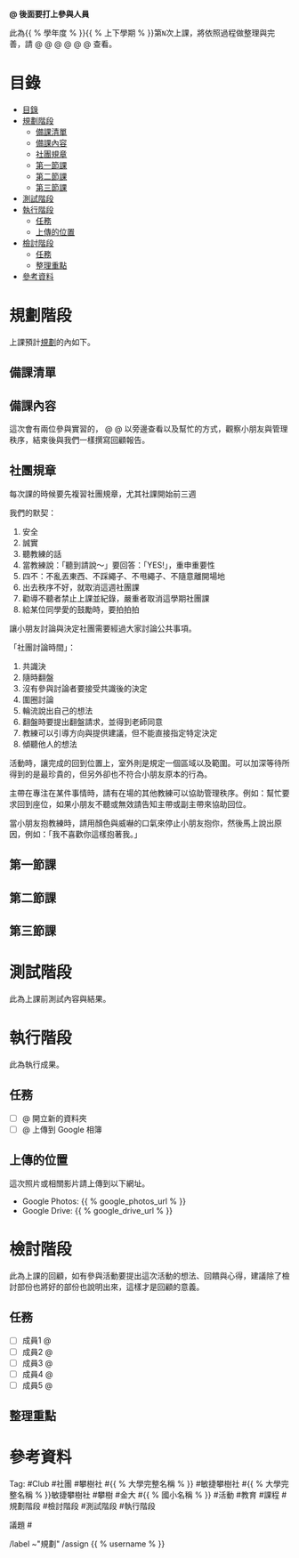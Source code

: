 <!--
標題：

- YYYYMMDD {{ % 國小名稱 % }}社團活動 第N次上課 課程內容
-->

**@ 後面要打上參與人員**

此為{{ % 學年度 % }}{{ % 上下學期 % }}第`N`次上課，將依照過程做整理與完善，請 @ @ @ @ @ @ 查看。


# 目錄

<!-- @import "[TOC]" {cmd="toc" depthFrom=1 depthTo=6 orderedList=false} -->
<!-- code_chunk_output -->

- [目錄](#目錄)
- [規劃階段](#規劃階段)
  - [備課清單](#備課清單)
  - [備課內容](#備課內容)
  - [社團規章](#社團規章)
  - [第一節課](#第一節課)
  - [第二節課](#第二節課)
  - [第三節課](#第三節課)
- [測試階段](#測試階段)
- [執行階段](#執行階段)
  - [任務](#任務)
  - [上傳的位置](#上傳的位置)
- [檢討階段](#檢討階段)
  - [任務](#任務-1)
  - [整理重點](#整理重點)
- [參考資料](#參考資料)

<!-- /code_chunk_output -->

# 規劃階段
上課預計[規劃](休閒產業/規劃.md)的內如下。

## 備課清單

## 備課內容
這次會有兩位參與實習的， @ @ 以旁邊查看以及幫忙的方式，觀察小朋友與管理秩序，結束後與我們一樣撰寫回顧報告。

## 社團規章
每次課的時候要先複習社團規章，尤其社課開始前三週

我們的默契：

1. 安全
1. 誠實
1. 聽教練的話
1. 當教練說：「聽到請說～」要回答：「YES!」，重申重要性
1. 四不：不亂丟東西、不踩繩子、不甩繩子、不隨意離開場地
1. 出去秩序不好，就取消這週社團課
1. 勸導不聽者禁止上課並紀錄，嚴重者取消這學期社團課
1. 給某位同學愛的鼓勵時，要拍拍拍

讓小朋友討論與決定社團需要經過大家討論公共事項。

「社團討論時間」：

1. 共識決
2. 隨時翻盤
3. 沒有參與討論者要接受共識後的決定
4. 圍圈討論
5. 輪流說出自己的想法
6. 翻盤時要提出翻盤請求，並得到老師同意
7. 教練可以引導方向與提供建議，但不能直接指定特定決定
8. 傾聽他人的想法

活動時，讓完成的回到位置上，室外則是規定一個區域以及範圍。可以加深等待所得到的是最珍貴的，但另外卻也不符合小朋友原本的行為。

主帶在專注在某件事情時，請有在場的其他教練可以協助管理秩序。例如：幫忙要求回到座位，如果小朋友不聽或無效請告知主帶或副主帶來協助回位。

當小朋友抱教練時，請用顏色與威嚇的口氣來停止小朋友抱你，然後馬上說出原因，例如：「我不喜歡你這樣抱著我。」

## 第一節課

## 第二節課

## 第三節課

# 測試階段
此為上課前測試內容與結果。

# 執行階段
此為執行成果。

## 任務

- [ ] @ 開立新的資料夾
- [ ] @ 上傳到 Google 相簿

## 上傳的位置
<!--
沒有照片：

這次沒有照片或相關影片，因此不需要上傳照片。

有照片：

這次照片或相關影片請上傳到以下網址。

-->

這次照片或相關影片請上傳到以下網址。

- Google Photos: {{ % google_photos_url % }}
- Google Drive: {{ % google_drive_url % }}

# 檢討階段
此為上課的回顧，如有參與活動要提出這次活動的想法、回饋與心得，建議除了檢討部份也將好的部份也說明出來，這樣才是回顧的意義。

## 任務
<!-- 因為數量增加，以及大家開始可到這上面留言，因此往後要改為任務清單方式呈現 -->

- [ ] 成員1 @
- [ ] 成員2 @
- [ ] 成員3 @
- [ ] 成員4 @
- [ ] 成員5 @

## 整理重點
<!-- 改為後續將下面留言整理過後整理於此 -->

# 參考資料

Tag: #Club #社團 #攀樹社 #{{ % 大學完整名稱 % }} #敏捷攀樹社 #{{ % 大學完整名稱 % }}敏捷攀樹社 #攀樹 #金大 #{{ % 國小名稱 % }} #活動 #教育 #課程 #規劃階段 #檢討階段 #測試階段 #執行階段

議題 #

/label ~"規劃"
/assign {{ % username % }}
